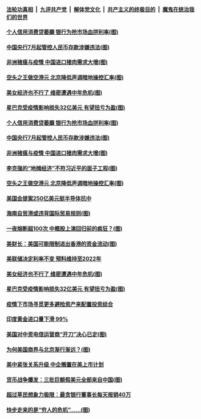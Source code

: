 ####  [法轮功真相](../../../../basic/blob/master/README.md?t=06122301) &nbsp;|&nbsp; [九评共产党](../../../../9ping.md/blob/master/README.md?t=06122301) &nbsp;|&nbsp; [解体党文化](../../../../jtdwh.md/blob/master/README.md?t=06122301)  &nbsp;|&nbsp; [共产主义的终极目的](../../../../gczydzjmd.md/blob/master/README.md?t=06122301) &nbsp;|&nbsp; [魔鬼在统治我们的世界](../../../../mgztzwmdsj.md/blob/master/README.md?t=06122301) 

#### [个人信用消费贷萎靡 银行为抢市场血拼利率(图)](../pages/p5/936333.md?t=06122301) 

#### [中国央行7月起管控人民币存款涉嫌违法(图)](../pages/p5/936328.md?t=06122301) 

#### [非洲猪瘟与疫情 中国进口猪肉需求大增(图)](../pages/p5/936266.md?t=06122301) 

#### [空头之王做空港元 北京降低声调暗地操控汇率(图)](../pages/p5/936245.md?t=06122301) 

#### [美女经济也不行了 维密遭遇中年危机(图)](../pages/p5/936208.md?t=06122301) 

#### [星巴克受疫情影响损失32亿美元 有望扭亏为盈(图)](../pages/p5/936216.md?t=06122301) 

#### [个人信用消费贷萎靡 银行为抢市场血拼利率(图)](../pages/p5/936333.md?t=06122301) 

#### [中国央行7月起管控人民币存款涉嫌违法(图)](../pages/p5/936328.md?t=06122301) 

#### [非洲猪瘟与疫情 中国进口猪肉需求大增(图)](../pages/p5/936266.md?t=06122301) 

#### [李克强的“地摊经济”不符习近平的面子工程(图)](../pages/p5/936272.md?t=06122301) 

#### [空头之王做空港元 北京降低声调暗地操控汇率(图)](../pages/p5/936245.md?t=06122301) 

#### [美国会提案250亿美元挺半导体抗中](../pages/p5/936271.md?t=06122301) 

#### [海南自贸港或违背国际贸易规则(图)](../pages/p5/936269.md?t=06122301) 

#### [一夜熔断超100次 中概股上演回归前的疯狂？(图)](../pages/p5/936267.md?t=06122301) 

#### [美财长：美国可能限制进出香港的资金流动(图)](../pages/p5/936265.md?t=06122301) 

#### [美联储决定利率不变 预料维持至2022年](../pages/p5/936243.md?t=06122301) 

#### [美女经济也不行了 维密遭遇中年危机(图)](../pages/p5/936208.md?t=06122301) 

#### [星巴克受疫情影响损失32亿美元 有望扭亏为盈(图)](../pages/p5/936216.md?t=06122301) 

#### [疫情下市场寻觅更多避险资产来配置投资组合](../pages/p5/936211.md?t=06122301) 

#### [印度黄金进口量下滑 99%](../pages/p5/936209.md?t=06122301) 

#### [美国对中资电信运营商“开刀”决心已定(图)](../pages/p5/936205.md?t=06122301) 

#### [为何美国商界与北京渐行渐远？(图)](../pages/p5/936202.md?t=06122301) 

#### [美中紧张关系升级 中企搁置在美上市计划](../pages/p5/936198.md?t=06122301) 

#### [货币战争爆发：三批巨额假美元全部来自中国(图)](../pages/p5/936166.md?t=06122301) 

#### [超过草民想象力极限：最贪银行董事长每天报销40万](../pages/p5/936160.md?t=06122301) 

#### [快步走来的是“穷人的危机”……(图)](../pages/p5/936158.md?t=06122301) 

